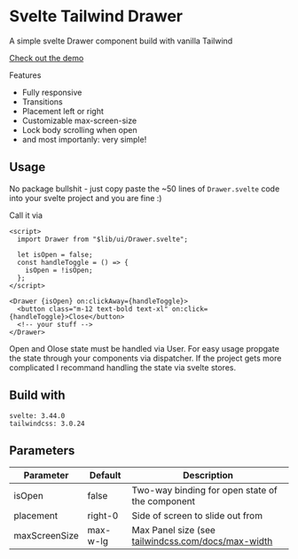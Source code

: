 # Svelte Tailwind Drawer
A simple svelte Drawer component build with vanilla Tailwind

[Check out the demo](https://svelte.dev/repl/cecaf37f087541da80488480c7371b66?version=3.48.0)

Features
- Fully responsive
- Transitions
- Placement left or right
- Customizable max-screen-size
- Lock body scrolling when open
- and most importanly: very simple!

## Usage
No package bullshit - just copy paste the ~50 lines of `Drawer.svelte` code into your svelte project and you are fine :)
  
Call it via
```
<script>
  import Drawer from "$lib/ui/Drawer.svelte";

  let isOpen = false;
  const handleToggle = () => {
    isOpen = !isOpen;
  };
</script>

<Drawer {isOpen} on:clickAway={handleToggle}>
  <button class="m-12 text-bold text-xl" on:click={handleToggle}>Close</button>
  <!-- your stuff -->
</Drawer>
```

Open and Olose state must be handled via User. For easy usage propgate the state through your components via dispatcher. If the project gets more complicated I recommand handling the state via svelte stores.

## Build with

```
svelte: 3.44.0
tailwindcss: 3.0.24
```

## Parameters

| Parameter     | Default  | Description                                     |
|---------------|----------|-------------------------------------------------|
| isOpen        | false    | Two-way binding for open state of the component |
| placement     | right-0    | Side of screen to slide out from                |
| maxScreenSize | max-w-lg | Max Panel size (see [tailwindcss.com/docs/max-width](tailwindcss.com/docs/max-width)  |
